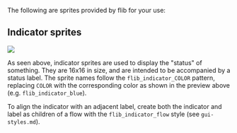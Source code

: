 The following are sprites provided by flib for your use:

## Indicator sprites

![](https://raw.githubusercontent.com/factoriolib/flib/master/docs/assets/indicator-examples.png)

As seen above, indicator sprites are used to display the "status" of something. They are 16x16 in size, and are intended to be accompanied by a status label. The sprite names follow the `flib_indicator_COLOR` pattern, replacing `COLOR` with the corresponding color as shown in the preview above (e.g. `flib_indicator_blue`).

To align the indicator with an adjacent label, create both the indicator and label as children of a flow with the `flib_indicator_flow` style (see `gui-styles.md`).